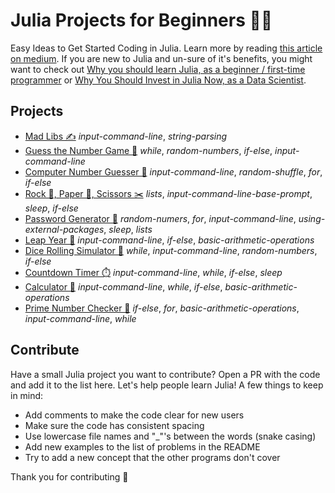 # Julia Projects for Beginners 🧑‍💻

Easy Ideas to Get Started Coding in Julia. Learn more by reading [this article on medium](https://logankilpatrick.medium.com/5-julia-projects-for-beginners-easy-ideas-to-get-started-coding-in-julia-938b823a0a08). If you are new to Julia and un-sure of it's benefits, you might want to check out [Why you should learn Julia, as a beginner / first-time programmer](https://blog.devgenius.io/why-you-should-learn-julia-as-a-beginner-first-time-programmer-96e0ad33faba) or [Why You Should Invest in Julia Now, as a Data Scientist](https://betterprogramming.pub/why-you-should-invest-in-julia-now-as-a-data-scientist-30dc346d62e4).

## Projects
- [Mad Libs ✍️](https://github.com/logankilpatrick/10-Julia-Projects-for-Beginners/blob/main/madlibs.jl) *input-command-line*, *string-parsing*
- [Guess the Number Game 💯](https://github.com/logankilpatrick/10-Julia-Projects-for-Beginners/blob/main/number_guess_human.jl) *while*, *random-numbers*, *if-else*, *input-command-line*
- [Computer Number Guesser 🤖](https://github.com/logankilpatrick/10-Julia-Projects-for-Beginners/blob/main/number_guess_computer.jl) *input-command-line*, *random-shuffle*, *for*, *if-else*
- [Rock 🗿, Paper 📃, Scissors ✂️](https://github.com/logankilpatrick/10-Julia-Projects-for-Beginners/blob/main/rock_paper_scissors.jl) *lists*, *input-command-line-base-prompt*, *sleep*, *if-else*
- [Password Generator 🎫](https://github.com/logankilpatrick/10-Julia-Projects-for-Beginners/blob/main/generate_passwords.jl) *random-numers*, *for*, *input-command-line*, *using-external-packages*, *sleep*, *lists*
- [Leap Year 📅](https://github.com/logankilpatrick/10-Julia-Projects-for-Beginners/blob/main/leap_year.jl) *input-command-line*, *if-else*, *basic-arithmetic-operations*
- [Dice Rolling Simulator 🎲](https://github.com/logankilpatrick/10-Julia-Projects-for-Beginners/blob/main/rolling_dice.jl) *while*, *input-command-line*, *random-numbers*, *if-else*
- [Countdown Timer ⏱️](https://github.com/logankilpatrick/10-Julia-Projects-for-Beginners/blob/main/countdown_timer.jl) *input-command-line*, *while*, *if-else*, *sleep*
- [Calculator 🧮](https://github.com/logankilpatrick/10-Julia-Projects-for-Beginners/blob/main/calculator.jl) *input-command-line*, *while*, *if-else*, *basic-arithmetic-operations*
- [Prime Number Checker 🔢](https://github.com/logankilpatrick/10-Julia-Projects-for-Beginners/blob/main/prime_checker.jl) *if-else*, *for*, *basic-arithmetic-operations*, *input-command-line*, *while*
  
  
## Contribute

Have a small Julia project you want to contribute? Open a PR with the code and add it to the list here. Let's help people learn Julia! A few things to keep in mind:

- Add comments to make the code clear for new users
- Make sure the code has consistent spacing
- Use lowercase file names and "_"'s between the words (snake casing)
- Add new examples to the list of problems in the README
- Try to add a new concept that the other programs don't cover

Thank you for contributing 🤗
